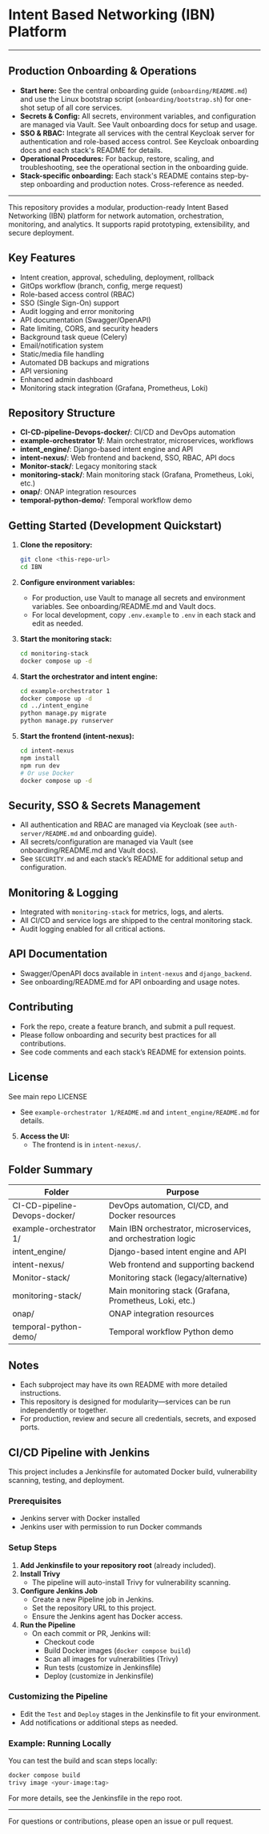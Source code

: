 # Intent Based Networking (IBN) Platform

---
## Production Onboarding & Operations

- **Start here:** See the central onboarding guide (`onboarding/README.md`) and use the Linux bootstrap script (`onboarding/bootstrap.sh`) for one-shot setup of all core services.
- **Secrets & Config:** All secrets, environment variables, and configuration are managed via Vault. See Vault onboarding docs for setup and usage.
- **SSO & RBAC:** Integrate all services with the central Keycloak server for authentication and role-based access control. See Keycloak onboarding docs and each stack's README for details.
- **Operational Procedures:** For backup, restore, scaling, and troubleshooting, see the operational section in the onboarding guide.
- **Stack-specific onboarding:** Each stack's README contains step-by-step onboarding and production notes. Cross-reference as needed.

---

This repository provides a modular, production-ready Intent Based Networking (IBN) platform for network automation, orchestration, monitoring, and analytics. It supports rapid prototyping, extensibility, and secure deployment.

## Key Features
- Intent creation, approval, scheduling, deployment, rollback
- GitOps workflow (branch, config, merge request)
- Role-based access control (RBAC)
- SSO (Single Sign-On) support
- Audit logging and error monitoring
- API documentation (Swagger/OpenAPI)
- Rate limiting, CORS, and security headers
- Background task queue (Celery)
- Email/notification system
- Static/media file handling
- Automated DB backups and migrations
- API versioning
- Enhanced admin dashboard
- Monitoring stack integration (Grafana, Prometheus, Loki)

## Repository Structure

- **CI-CD-pipeline-Devops-docker/**: CI/CD and DevOps automation
- **example-orchestrator 1/**: Main orchestrator, microservices, workflows
- **intent_engine/**: Django-based intent engine and API
- **intent-nexus/**: Web frontend and backend, SSO, RBAC, API docs
- **Monitor-stack/**: Legacy monitoring stack
- **monitoring-stack/**: Main monitoring stack (Grafana, Prometheus, Loki, etc.)
- **onap/**: ONAP integration resources
- **temporal-python-demo/**: Temporal workflow demo


## Getting Started (Development Quickstart)

1. **Clone the repository:**
   ```sh
   git clone <this-repo-url>
   cd IBN
   ```

2. **Configure environment variables:**
   - For production, use Vault to manage all secrets and environment variables. See onboarding/README.md and Vault docs.
   - For local development, copy `.env.example` to `.env` in each stack and edit as needed.

3. **Start the monitoring stack:**
   ```sh
   cd monitoring-stack
   docker compose up -d
   ```

4. **Start the orchestrator and intent engine:**
   ```sh
   cd example-orchestrator 1
   docker compose up -d
   cd ../intent_engine
   python manage.py migrate
   python manage.py runserver
   ```

5. **Start the frontend (intent-nexus):**
   ```sh
   cd intent-nexus
   npm install
   npm run dev
   # Or use Docker
   docker compose up -d
   ```


## Security, SSO & Secrets Management
- All authentication and RBAC are managed via Keycloak (see `auth-server/README.md` and onboarding guide).
- All secrets/configuration are managed via Vault (see onboarding/README.md and Vault docs).
- See `SECURITY.md` and each stack’s README for additional setup and configuration.


## Monitoring & Logging
- Integrated with `monitoring-stack` for metrics, logs, and alerts.
- All CI/CD and service logs are shipped to the central monitoring stack.
- Audit logging enabled for all critical actions.


## API Documentation
- Swagger/OpenAPI docs available in `intent-nexus` and `django_backend`.
- See onboarding/README.md for API onboarding and usage notes.


## Contributing
- Fork the repo, create a feature branch, and submit a pull request.
- Please follow onboarding and security best practices for all contributions.
- See code comments and each stack’s README for extension points.

## License
See main repo LICENSE
   - See `example-orchestrator 1/README.md` and `intent_engine/README.md` for details.

5. **Access the UI:**
   - The frontend is in `intent-nexus/`.

## Folder Summary

| Folder                   | Purpose                                                                 |
|------------------------- |------------------------------------------------------------------------|
| CI-CD-pipeline-Devops-docker/ | DevOps automation, CI/CD, and Docker resources                        |
| example-orchestrator 1/  | Main IBN orchestrator, microservices, and orchestration logic            |
| intent_engine/           | Django-based intent engine and API                                       |
| intent-nexus/            | Web frontend and supporting backend                                      |
| Monitor-stack/           | Monitoring stack (legacy/alternative)                                    |
| monitoring-stack/        | Main monitoring stack (Grafana, Prometheus, Loki, etc.)                  |
| onap/                    | ONAP integration resources                                               |
| temporal-python-demo/    | Temporal workflow Python demo                                            |

## Notes
- Each subproject may have its own README with more detailed instructions.
- This repository is designed for modularity—services can be run independently or together.
- For production, review and secure all credentials, secrets, and exposed ports.

## CI/CD Pipeline with Jenkins

This project includes a Jenkinsfile for automated Docker build, vulnerability scanning, testing, and deployment.

### Prerequisites
- Jenkins server with Docker installed
- Jenkins user with permission to run Docker commands

### Setup Steps
1. **Add Jenkinsfile to your repository root** (already included).
2. **Install Trivy**
   - The pipeline will auto-install Trivy for vulnerability scanning.
3. **Configure Jenkins Job**
   - Create a new Pipeline job in Jenkins.
   - Set the repository URL to this project.
   - Ensure the Jenkins agent has Docker access.
4. **Run the Pipeline**
   - On each commit or PR, Jenkins will:
     - Checkout code
     - Build Docker images (`docker compose build`)
     - Scan all images for vulnerabilities (Trivy)
     - Run tests (customize in Jenkinsfile)
     - Deploy (customize in Jenkinsfile)

### Customizing the Pipeline
- Edit the `Test` and `Deploy` stages in the Jenkinsfile to fit your environment.
- Add notifications or additional steps as needed.

### Example: Running Locally
You can test the build and scan steps locally:
```sh
docker compose build
trivy image <your-image:tag>
```

For more details, see the Jenkinsfile in the repo root.

---

For questions or contributions, please open an issue or pull request.
